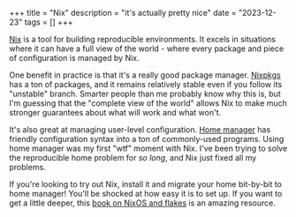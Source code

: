 +++
title = "Nix"
description = "it's actually pretty nice"
date = "2023-12-23"
tags = []
+++

[Nix](https://nixos.org/) is a tool for building reproducible environments. It excels in situations where it can have a full view of the world - where every package and piece of configuration is managed by Nix.

One benefit in practice is that it's a really good package manager. [Nixpkgs](https://github.com/NixOS/nixpkgs) has a ton of packages, and it remains relatively stable even if you follow its "unstable" branch. Smarter people than me probably know why this is, but I'm guessing that the "complete view of the world" allows Nix to make much stronger guarantees about what will work and what won't.

It's also great at managing user-level configuration. [Home manager](https://github.com/nix-community/home-manager) has friendly configuration syntax into a ton of commonly-used programs. Using home manager was my first "wtf" moment with Nix. I've been trying to solve the reproducible home problem for _so long_, and Nix just fixed all my problems.

If you're looking to try out Nix, install it and migrate your home bit-by-bit to home manager! You'll be shocked at how easy it is to set up. If you want to get a little deeper, this [book on NixOS and flakes](https://nixos-and-flakes.thiscute.world/) is an amazing resource.